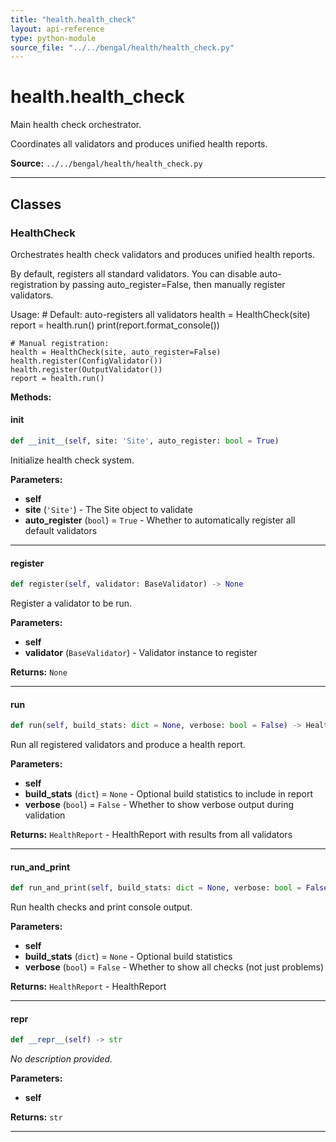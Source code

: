 ```yaml
---
title: "health.health_check"
layout: api-reference
type: python-module
source_file: "../../bengal/health/health_check.py"
---
```


# health.health_check

Main health check orchestrator.

Coordinates all validators and produces unified health reports.

**Source:** `../../bengal/health/health_check.py`

---

## Classes

### HealthCheck


Orchestrates health check validators and produces unified health reports.

By default, registers all standard validators. You can disable auto-registration
by passing auto_register=False, then manually register validators.

Usage:
    # Default: auto-registers all validators
    health = HealthCheck(site)
    report = health.run()
    print(report.format_console())
    
    # Manual registration:
    health = HealthCheck(site, auto_register=False)
    health.register(ConfigValidator())
    health.register(OutputValidator())
    report = health.run()




**Methods:**

#### __init__

```python
def __init__(self, site: 'Site', auto_register: bool = True)
```

Initialize health check system.

**Parameters:**

- **self**
- **site** (`'Site'`) - The Site object to validate
- **auto_register** (`bool`) = `True` - Whether to automatically register all default validators







---
#### register

```python
def register(self, validator: BaseValidator) -> None
```

Register a validator to be run.

**Parameters:**

- **self**
- **validator** (`BaseValidator`) - Validator instance to register

**Returns:** `None`






---
#### run

```python
def run(self, build_stats: dict = None, verbose: bool = False) -> HealthReport
```

Run all registered validators and produce a health report.

**Parameters:**

- **self**
- **build_stats** (`dict`) = `None` - Optional build statistics to include in report
- **verbose** (`bool`) = `False` - Whether to show verbose output during validation

**Returns:** `HealthReport` - HealthReport with results from all validators






---
#### run_and_print

```python
def run_and_print(self, build_stats: dict = None, verbose: bool = False) -> HealthReport
```

Run health checks and print console output.

**Parameters:**

- **self**
- **build_stats** (`dict`) = `None` - Optional build statistics
- **verbose** (`bool`) = `False` - Whether to show all checks (not just problems)

**Returns:** `HealthReport` - HealthReport






---
#### __repr__

```python
def __repr__(self) -> str
```

*No description provided.*

**Parameters:**

- **self**

**Returns:** `str`






---


